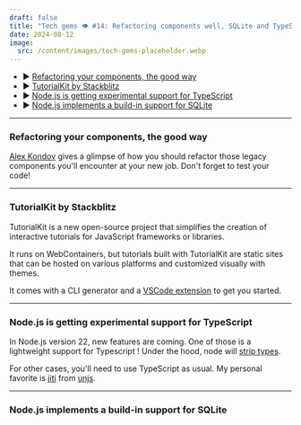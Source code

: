 ```yaml
---
draft: false
title: "Tech gems 👁️ #14: Refactoring components well, SQLite and TypeScript in Node.js"
date: 2024-08-12
image:
  src: /content/images/tech-gems-placeholder.webp
---
```


- ▶️ [Refactoring your components, the good way](#refactoring-your-components-the-good-way)
- ▶️ [TutorialKit by Stackblitz](#tutorialkit-by-stackblitz)
- ▶️ [Node.js is getting experimental support for TypeScript](#nodejs-is-getting-experimental-support-for-typescript)
- ▶️ [Node.js implements a build-in support for SQLite](#nodejs-implements-a-build-in-support-for-sqlite)

<!-- more -->

---

### Refactoring your components, the good way

<RichLink href="https://alexkondov.com/refactoring-a-messy-react-component/" title="Common Sense Refactoring of a Messy React Component"></RichLink>

[Alex Kondov](https://alexkondov.com/) gives a glimpse of how you should refactor those legacy components you'll encounter at your new job. Don't forget to test your code!

---

### TutorialKit by Stackblitz

<RichLink href="https://blog.stackblitz.com/posts/announcing-tutorialkit/" title="Announcing TutorialKit: Interactive tutorials in the browser"></RichLink>

TutorialKit is a new open-source project that simplifies the creation of interactive tutorials for JavaScript frameworks or libraries.

It runs on WebContainers, but tutorials built with TutorialKit are static sites that can be hosted on various platforms and customized visually with themes.

It comes with a CLI generator and a [VSCode extension](https://marketplace.visualstudio.com/items?itemName=StackBlitz.tutorialkit) to get you started.

---

### Node.js is getting experimental support for TypeScript

<RichLink href="https://nodejs.org/api/typescript.html" title="Modules: TypeScript"></RichLink>

In Node.js version 22, new features are coming. One of those is a lightweight support for Typescript ! Under the hood, node will [strip types](https://nodejs.org/api/typescript.html#type-stripping).

For other cases, you'll need to use TypeScript as usual. My personal favorite is [jiti](https://github.com/unjs/jiti) from [unjs](https://unjs.io/?utm_source=adrienzaganelli.com).

---

### Node.js implements a build-in support for SQLite

<RichLink href="https://nodejs.org/api/sqlite.html" title="SQLite"></RichLink>